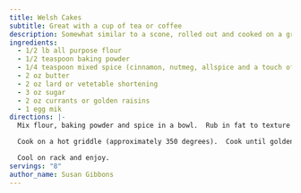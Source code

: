 ```yaml
---
title: Welsh Cakes
subtitle: Great with a cup of tea or coffee
description: Somewhat similar to a scone, rolled out and cooked on a griddle
ingredients:
  - 1/2 lb all purpose flour
  - 1/2 teaspoon baking powder
  - 1/4 teaspoon mixed spice (cinnamon, nutmeg, allspice and a touch of cloves)
  - 2 oz butter
  - 2 oz lard or vetetable shortening
  - 3 oz sugar
  - 2 oz currants or golden raisins
  - 1 egg mik
directions: |-
  Mix flour, baking powder and spice in a bowl.  Rub in fat to texture of fine breadcrumbs.  Add remaining dry ingredients, and then add beaten egg.  Add a little milk to make a stiff dough.  Roll out on floured board to 1/4 inch thickness and cut 2 inch rounds.

  Cook on a hot griddle (approximately 350 degrees).  Cook until golden brown, approximately four minutes per side.  

  Cool on rack and enjoy.
servings: "8"
author_name: Susan Gibbons
---
```

